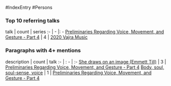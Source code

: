 #IndexEntry #Persons

### Top 10 referring talks
talk | count | series
:- | - |: -
<a data-href="Preliminaries Regarding Voice, Movement, and Gesture - Part 4" href="Preliminaries+Regarding+Voice%2C+Movement%2C+and+Gesture+-+Part+4" class="internal-link">Preliminaries Regarding Voice, Movement, and Gesture - Part 4</a> | 4 | <a data-href="2020 Vajra Music" href="2020+Vajra+Music" class="internal-link">2020 Vajra Music</a>

### Paragraphs with 4+ mentions
description | count | talk
:- | : - | :-
<a aria-label-position="top" aria-label="Preliminaries Regarding Voice, Movement, and Gesture - Part 4 > She draws on an image Emmett Till" data-href="Preliminaries Regarding Voice, Movement, and Gesture - Part 4#She draws on an image Emmett Till" href="Preliminaries+Regarding+Voice%2C+Movement%2C+and+Gesture+-+Part+4#She+draws+on+an+image+Emmett+Till" class="internal-link">She draws on an image (Emmett Till)</a> | 3 | <a data-href="Preliminaries Regarding Voice, Movement, and Gesture - Part 4" href="Preliminaries+Regarding+Voice%2C+Movement%2C+and+Gesture+-+Part+4" class="internal-link">Preliminaries Regarding Voice, Movement, and Gesture - Part 4</a>
<a aria-label-position="top" aria-label="Preliminaries Regarding Voice, Movement, and Gesture - Part 4 > Body soul soul-sense voice" data-href="Preliminaries Regarding Voice, Movement, and Gesture - Part 4#Body soul soul-sense voice" href="Preliminaries+Regarding+Voice%2C+Movement%2C+and+Gesture+-+Part+4#Body+soul+soul-sense+voice" class="internal-link">Body, soul, soul-sense, voice</a> | 1 | <a data-href="Preliminaries Regarding Voice, Movement, and Gesture - Part 4" href="Preliminaries+Regarding+Voice%2C+Movement%2C+and+Gesture+-+Part+4" class="internal-link">Preliminaries Regarding Voice, Movement, and Gesture - Part 4</a>

